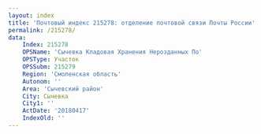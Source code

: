 ```yaml
---
layout: index
title: 'Почтовый индекс 215278: отделение почтовой связи Почты России'
permalink: /215278/
data:
    Index: 215278
    OPSName: 'Сычевка Кладовая Хранения Нерозданных По'
    OPSType: Участок
    OPSSubm: 215279
    Region: 'Смоленская область'
    Autonom: ''
    Area: 'Сычевский район'
    City: Сычевка
    City1: ''
    ActDate: '20180417'
    IndexOld: ''
---
```


